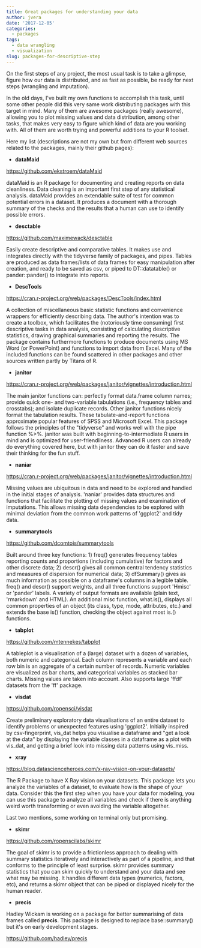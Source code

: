 ```yaml
---
title: Great packages for understanding your data
author: jvera
date: '2017-12-05'
categories:
  - packages
tags:
  - data wrangling
  - visualization
slug: packages-for-descriptive-step
---
```


On the first steps of any project, the most usual task is to take a glimpse, figure how our data is distributed, and as fast as possible, be ready for next steps (wrangling and imputation).

In the old days, I've built my own functions to accomplish this task, until some other people did this very same work distributing packages with this target in mind. Many of them are awesome packages (really awesome), allowing you to plot missing values and data distribution, among other tasks, that makes very easy to figure which kind of data are you working with. All of them are worth trying and powerful additions to your R toolset. 

Here my list (descriptions are not my own but from different web sources related to the packages, mainly their github pages):


- **dataMaid**

https://github.com/ekstroem/dataMaid

dataMaid is an R package for documenting and creating reports on data cleanliness.
Data cleaning is an important first step of any statistical analysis. dataMaid provides an extendable suite of test for common potential errors in a dataset. It produces a document with a thorough summary of the checks and the results that a human can use to identify possible errors.


- **desctable**

https://github.com/maximewack/desctable

Easily create descriptive and comparative tables. It makes use and integrates directly with the tidyverse family of packages, and pipes. Tables are produced as data frames/lists of data frames for easy manipulation after creation, and ready to be saved as csv, or piped to DT::datatable() or pander::pander() to integrate into reports.


- **DescTools**

https://cran.r-project.org/web/packages/DescTools/index.html

A collection of miscellaneous basic statistic functions and convenience wrappers for efficiently describing data. The author's intention was to create a toolbox, which facilitates the (notoriously time consuming) first descriptive tasks in data analysis, consisting of calculating descriptive statistics, drawing graphical summaries and reporting the results. The package contains furthermore functions to produce documents using MS Word (or PowerPoint) and functions to import data from Excel. Many of the included functions can be found scattered in other packages and other sources written partly by Titans of R.


- **janitor** 

https://cran.r-project.org/web/packages/janitor/vignettes/introduction.html

The main janitor functions can: perfectly format data.frame column names; provide quick one- and two-variable tabulations (i.e., frequency tables and crosstabs); and isolate duplicate records. Other janitor functions nicely format the tabulation results. These tabulate-and-report functions approximate popular features of SPSS and Microsoft Excel. This package follows the principles of the "tidyverse" and works well with the pipe function %>%. janitor was built with beginning-to-intermediate R users in mind and is optimized for user-friendliness. Advanced R users can already do everything covered here, but with janitor they can do it faster and save their thinking for the fun stuff.


- **naniar**

https://cran.r-project.org/web/packages/janitor/vignettes/introduction.html

Missing values are ubiquitous in data and need to be explored and handled in the initial stages of analysis. 'naniar' provides data structures  and functions that facilitate the plotting of missing values and examination  of imputations. This allows missing data dependencies to be explored with  minimal deviation from the common work patterns of 'ggplot2' and tidy data. 


- **summarytools**

https://github.com/dcomtois/summarytools

Built around three key functions: 1) freq() generates frequency tables reporting counts and proportions (including cumulative) for factors and other discrete data; 2) descr() gives all common central tendency statistics and  measures of dispersion for numerical data; 3) dfSummary() gives as much information as possible on a dataframe's columns in a legible table. freq() and descr() support weights, and all three functions support 'Hmisc' or 'pander' labels.  A variety of output formats are available (plain text, 'rmarkdown' and HTML). An additional misc function, what.is(), displays all common properties of an object (its class, type, mode, attributes, etc.) and extends the base is() function,  checking the object against most is.() functions.


- **tabplot**

https://github.com/mtennekes/tabplot

A tableplot is a visualisation of a (large) dataset with a dozen of variables, both numeric and categorical. Each column represents a variable and each row bin is an aggregate of a certain number of records. Numeric variables are visualized as bar charts, and categorical variables as stacked bar charts. Missing values are taken into account. Also supports large 'ffdf' datasets from the 'ff' package.


- **visdat**

https://github.com/ropensci/visdat

Create preliminary exploratory data visualisations of an entire dataset to identify problems or unexpected features using 'ggplot2'. Initially inspired by csv-fingerprint, vis_dat helps you visualise a dataframe and "get a look at the data" by displaying the variable classes in a dataframe as a plot with vis_dat, and getting a brief look into missing data patterns using vis_miss.



- **xray**

https://blog.datascienceheroes.com/x-ray-vision-on-your-datasets/

The R Package to have X Ray vision on your datasets. This package lets you analyze the variables of a dataset, to evaluate how is the shape of your data. Consider this the first step when you have your data for modeling, you can use this package to analyze all variables and check if there is anything weird worth transforming or even avoiding the variable altogether.




Last two mentions, some working on terminal only but promising.



- **skimr**

https://github.com/ropenscilabs/skimr

The goal of skimr is to provide a frictionless approach to dealing with summary statistics iteratively and interactively as part of a pipeline, and that conforms to the principle of least surprise.
skimr provides summary statistics that you can skim quickly to understand and your data and see what may be missing. It handles different data types (numerics, factors, etc), and returns a skimr object that can be piped or displayed nicely for the human reader.

- **precis**

Hadley Wickam is working on a package for better summarising of data frames called **precis**. This package is designed to replace base::summary() but it's on early development stages.

https://github.com/hadley/precis

